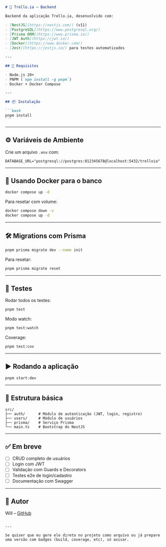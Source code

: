 ````md
# 🧠 Trello.ia – Backend

Backend da aplicação Trello.ia, desenvolvido com:

- [NestJS](https://nestjs.com/) (v11)
- [PostgreSQL](https://www.postgresql.org/)
- [Prisma ORM](https://www.prisma.io/)
- [JWT Auth](https://jwt.io/)
- [Docker](https://www.docker.com/)
- [Jest](https://jestjs.io/) para testes automatizados

---

## 🚀 Requisitos

- Node.js 20+
- PNPM (`npm install -g pnpm`)
- Docker + Docker Compose

---

## 📦 Instalação

```bash
pnpm install
```
````

---

## ⚙️ Variáveis de Ambiente

Crie um arquivo `.env` com:

```env
DATABASE_URL="postgresql://postgres:012345678@localhost:5432/trelloia"
```

---

## 🐳 Usando Docker para o banco

```bash
docker compose up -d
```

Para resetar com volume:

```bash
docker compose down -v
docker compose up -d
```

---

## 🛠️ Migrations com Prisma

```bash
pnpm prisma migrate dev --name init
```

Para resetar:

```bash
pnpm prisma migrate reset
```

---

## 🧪 Testes

Rodar todos os testes:

```bash
pnpm test
```

Modo watch:

```bash
pnpm test:watch
```

Coverage:

```bash
pnpm test:cov
```

---

## ▶️ Rodando a aplicação

```bash
pnpm start:dev
```

---

## 📁 Estrutura básica

```
src/
├── auth/      # Módulo de autenticação (JWT, login, registro)
├── users/     # Módulo de usuários
├── prisma/    # Serviço Prisma
└── main.ts    # Bootstrap do NestJS
```

---

## ✅ Em breve

- [ ] CRUD completo de usuários
- [ ] Login com JWT
- [ ] Validação com Guards e Decorators
- [ ] Testes e2e de login/cadastro
- [ ] Documentação com Swagger

---

## 🧠 Autor

Will – [GitHub](https://github.com/seuusuario)

```

---

Se quiser que eu gere ele direto no projeto como arquivo ou já prepare uma versão com badges (build, coverage, etc), só avisar.
```
